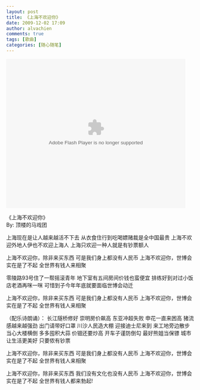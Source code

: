 ```yaml
---
layout: post
title: 《上海不欢迎你》
date: 2009-12-02 17:09
author: alvachien
comments: true
tags: [歌曲]
categories: [随心随笔]
---
```

<object classid="clsid:d27cdb6e-ae6d-11cf-96b8-444553540000" width="480" height="400" codebase="http://download.macromedia.com/pub/shockwave/cabs/flash/swflash.cab#version=6,0,40,0"><param name="align" value="middle" /><param name="src" value="http://player.youku.com/player.php/sid/33887712/v.swf" /><param name="wmode" value="opaque" /><param name="quality" value="high" /><embed type="application/x-shockwave-flash" width="480" height="400" src="http://player.youku.com/player.php/sid/33887712/v.swf" quality="high" wmode="opaque" align="middle"></embed></object>
<div>《上海不欢迎你》</div>
<div>By: 顶楼的马戏团

上海现在是让人越来越活不下去
从衣食住行到吃喝嫖赌裁是全中国最贵
上海不欢迎外地人伊也不欢迎上海人
上海只欢迎一种人就是有钞票额人

上海不欢迎你，除非来买东西
可是我们身上都没有人民币
上海不欢迎你，世博会实在是了不起
全世界有钱人来相聚

零陵路93号住了一帮摇滚青年
地下室有五间房间价钱也蛮便宜
排练好到对过小饭店老酒再咪一咪
可惜到子今年年底就要面临世博会动迁

上海不欢迎你，除非来买东西
可是我们身上都没有人民币
上海不欢迎你，世博会实在是了不起
全世界有钱人来相聚

（配乐诗朗诵）：
长江隧桥修好
崇明房价飙高
东亚冲超失败
申花一直来困高
猪流感越来越强劲
出门请带好口罩
川沙人民造大棚
迎接迪士尼来到
来工地旁边散步
当心大楼横倒
多多囤积大蒜
价钿还要炒高
开车子谨防倒勾
最好熊姐当保镖
城市让生活更美好
只要侬有钞票

上海不欢迎你，除非来买东西
可是我们身上都没有人民币
上海不欢迎你，世博会实在是了不起
全世界有钱人来相聚

上海不欢迎你，除非来买东西
我们没有文化也没有人民币
上海不欢迎你，世博会实在是了不起
全世界有钱人都来勃起!</div>
